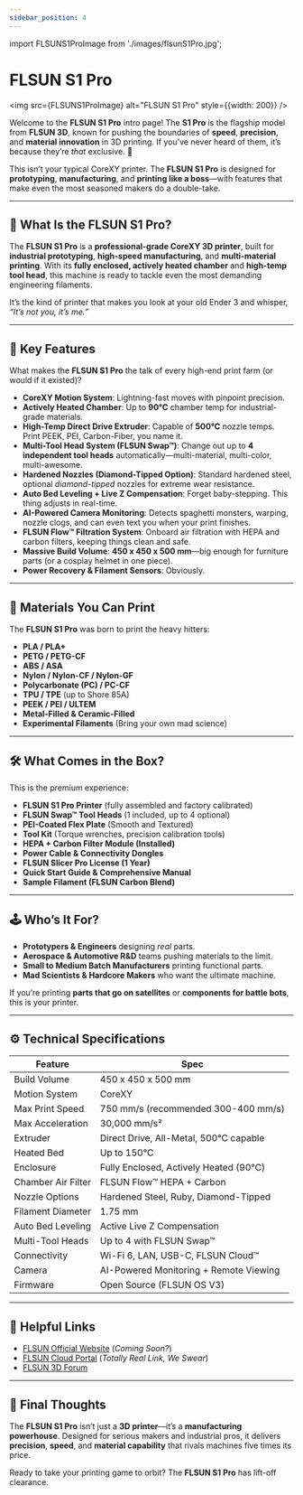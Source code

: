 ```yaml
---
sidebar_position: 4
---
```


import FLSUNS1ProImage from './images/flsunS1Pro.jpg';

# FLSUN S1 Pro
<img src={FLSUNS1ProImage} alt="FLSUN S1 Pro" style={{width: 200}} />

Welcome to the **FLSUN S1 Pro** intro page! The **S1 Pro** is the flagship model from **FLSUN 3D**, known for pushing the boundaries of **speed**, **precision**, and **material innovation** in 3D printing. If you’ve never heard of them, it’s because they’re *that* exclusive. 👀

This isn’t your typical CoreXY printer. The **FLSUN S1 Pro** is designed for **prototyping**, **manufacturing**, and **printing like a boss**—with features that make even the most seasoned makers do a double-take.

---

## 🚀 What Is the FLSUN S1 Pro?

The **FLSUN S1 Pro** is a **professional-grade CoreXY 3D printer**, built for **industrial prototyping**, **high-speed manufacturing**, and **multi-material printing**. With its **fully enclosed, actively heated chamber** and **high-temp tool head**, this machine is ready to tackle even the most demanding engineering filaments.

It’s the kind of printer that makes you look at your old Ender 3 and whisper, *“It’s not you, it’s me.”*

---

## 🔧 Key Features

What makes the **FLSUN S1 Pro** the talk of every high-end print farm (or would if it existed)?

- **CoreXY Motion System**: Lightning-fast moves with pinpoint precision.
- **Actively Heated Chamber**: Up to **90°C** chamber temp for industrial-grade materials.
- **High-Temp Direct Drive Extruder**: Capable of **500°C** nozzle temps. Print PEEK, PEI, Carbon-Fiber, you name it.
- **Multi-Tool Head System (FLSUN Swap™)**: Change out up to **4 independent tool heads** automatically—multi-material, multi-color, multi-awesome.
- **Hardened Nozzles (Diamond-Tipped Option)**: Standard hardened steel, optional *diamond-tipped* nozzles for extreme wear resistance.
- **Auto Bed Leveling + Live Z Compensation**: Forget baby-stepping. This thing adjusts in real-time.
- **AI-Powered Camera Monitoring**: Detects spaghetti monsters, warping, nozzle clogs, and can even text you when your print finishes.
- **FLSUN Flow™ Filtration System**: Onboard air filtration with HEPA and carbon filters, keeping things clean and safe.
- **Massive Build Volume**: **450 x 450 x 500 mm**—big enough for furniture parts (or a cosplay helmet in one piece).
- **Power Recovery & Filament Sensors**: Obviously.

---

## 🎨 Materials You Can Print

The **FLSUN S1 Pro** was born to print the heavy hitters:

- **PLA / PLA+**
- **PETG / PETG-CF**
- **ABS / ASA**
- **Nylon / Nylon-CF / Nylon-GF**
- **Polycarbonate (PC) / PC-CF**
- **TPU / TPE** (up to Shore 85A)
- **PEEK / PEI / ULTEM**
- **Metal-Filled & Ceramic-Filled**
- **Experimental Filaments** (Bring your own mad science)

---

## 🛠️ What Comes in the Box?

This is the premium experience:

- **FLSUN S1 Pro Printer** (fully assembled and factory calibrated)
- **FLSUN Swap™ Tool Heads** (1 included, up to 4 optional)
- **PEI-Coated Flex Plate** (Smooth and Textured)
- **Tool Kit** (Torque wrenches, precision calibration tools)
- **HEPA + Carbon Filter Module (Installed)**
- **Power Cable & Connectivity Dongles**
- **FLSUN Slicer Pro License (1 Year)**
- **Quick Start Guide & Comprehensive Manual**
- **Sample Filament (FLSUN Carbon Blend)**

---

## 🕹️ Who’s It For?

- **Prototypers & Engineers** designing *real* parts.
- **Aerospace & Automotive R&D** teams pushing materials to the limit.
- **Small to Medium Batch Manufacturers** printing functional parts.
- **Mad Scientists & Hardcore Makers** who want the ultimate machine.

If you’re printing **parts that go on satellites** or **components for battle bots**, this is your printer.

---

## ⚙️ Technical Specifications

| Feature                | Spec                                   |
|------------------------|----------------------------------------|
| Build Volume           | 450 x 450 x 500 mm                    |
| Motion System          | CoreXY                                 |
| Max Print Speed        | 750 mm/s (recommended 300-400 mm/s)    |
| Max Acceleration       | 30,000 mm/s²                          |
| Extruder               | Direct Drive, All-Metal, 500°C capable |
| Heated Bed             | Up to 150°C                           |
| Enclosure              | Fully Enclosed, Actively Heated (90°C) |
| Chamber Air Filter     | FLSUN Flow™ HEPA + Carbon             |
| Nozzle Options         | Hardened Steel, Ruby, Diamond-Tipped   |
| Filament Diameter      | 1.75 mm                               |
| Auto Bed Leveling      | Active Live Z Compensation            |
| Multi-Tool Heads       | Up to 4 with FLSUN Swap™              |
| Connectivity           | Wi-Fi 6, LAN, USB-C, FLSUN Cloud™     |
| Camera                 | AI-Powered Monitoring + Remote Viewing |
| Firmware               | Open Source (FLSUN OS V3)             |

---

## 🔗 Helpful Links

- [FLSUN Official Website](https://www.flsun3d.com) (*Coming Soon?*)
- [FLSUN Cloud Portal](https://cloud.flsun3d.com) (*Totally Real Link, We Swear*)
- [FLSUN 3D Forum](https://forum.flsun3d.com)

---

## 👋 Final Thoughts

The **FLSUN S1 Pro** isn’t just a **3D printer**—it’s a **manufacturing powerhouse**. Designed for serious makers and industrial pros, it delivers **precision**, **speed**, and **material capability** that rivals machines five times its price.

Ready to take your printing game to orbit? The **FLSUN S1 Pro** has lift-off clearance.